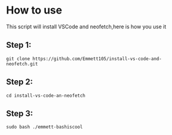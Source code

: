 # How to use

This script will install VSCode and neofetch,here is how you use it

## Step 1:

```git clone https://github.com/Emmett105/install-vs-code-and-neofetch.git```

## Step 2:

```cd install-vs-code-an-neofetch```

## Step 3:

```sudo bash ./emmett-bashiscool```
